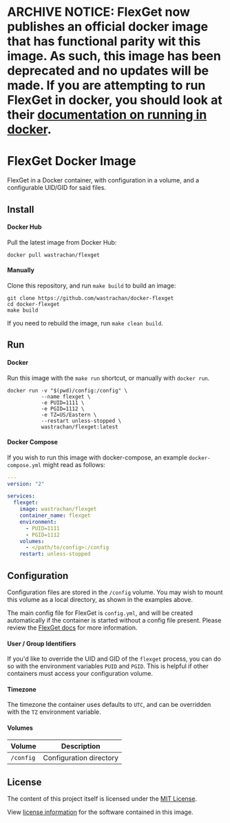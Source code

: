 # ARCHIVE NOTICE: FlexGet now publishes an official docker image that has functional parity wit this image. As such, this image has been deprecated and no updates will be made. If you are attempting to run FlexGet in docker, you should look at their [documentation on running in docker](https://flexget.com/InstallWizard/Docker).

# FlexGet Docker Image

FlexGet in a Docker container, with configuration in a volume, and a configurable UID/GID for said files.

## Install

#### Docker Hub

Pull the latest image from Docker Hub:

```shell
docker pull wastrachan/flexget
```

#### Manually

Clone this repository, and run `make build` to build an image:

```shell
git clone https://github.com/wastrachan/docker-flexget
cd docker-flexget
make build
```

If you need to rebuild the image, run `make clean build`.

## Run

#### Docker

Run this image with the `make run` shortcut, or manually with `docker run`.

```shell
docker run -v "$(pwd)/config:/config" \
           --name flexget \
           -e PUID=1111 \
           -e PGID=1112 \
           -e TZ=US/Eastern \
           --restart unless-stopped \
           wastrachan/flexget:latest
```

#### Docker Compose

If you wish to run this image with docker-compose, an example `docker-compose.yml` might read as follows:

```yaml
---
version: "2"

services:
  flexget:
    image: wastrachan/flexget
    container_name: flexget
    environment:
      - PUID=1111
      - PGID=1112
    volumes:
      - </path/to/config>:/config
    restart: unless-stopped
```

## Configuration

Configuration files are stored in the `/config` volume. You may wish to mount this volume as a local directory, as shown in the examples above.

The main config file for FlexGet is `config.yml`, and will be created automatically if the container is started without a config file present. Please review the [FlexGet docs](https://flexget.com/Configuration) for more information.

#### User / Group Identifiers

If you'd like to override the UID and GID of the `flexget` process, you can do so with the environment variables `PUID` and `PGID`. This is helpful if other containers must access your configuration volume.

#### Timezone

The timezone the container uses defaults to `UTC`, and can be overridden with the `TZ` environment variable.

#### Volumes

| Volume    | Description             |
| --------- | ----------------------- |
| `/config` | Configuration directory |

## License

The content of this project itself is licensed under the [MIT License](LICENSE).

View [license information](https://github.com/Flexget/Flexget/blob/develop/LICENSE) for the software contained in this image.
